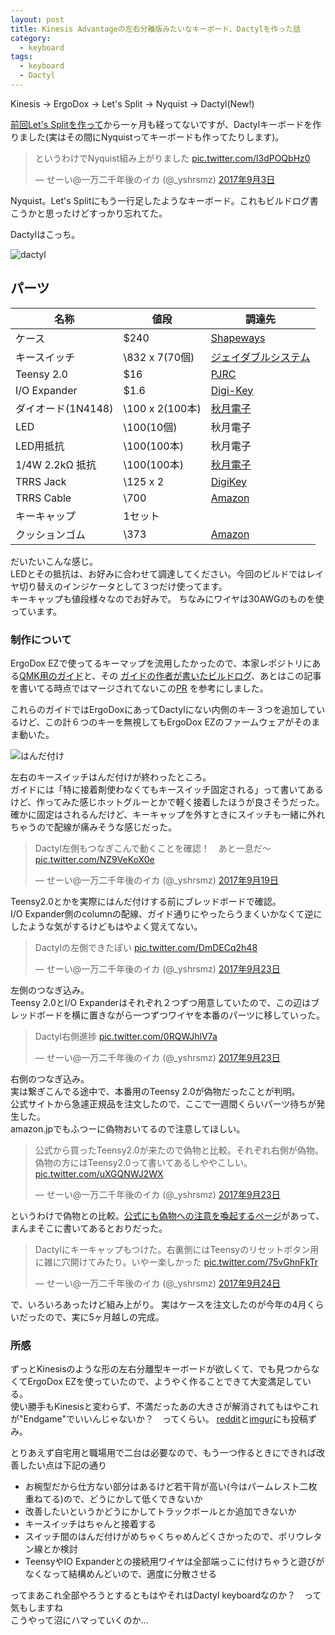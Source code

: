 ```yaml
---
layout: post
title: Kinesis Advantageの左右分離版みたいなキーボード、Dactylを作った話
category:
  - keyboard
tags:
  - keyboard
  - Dactyl
---
```


Kinesis -> ErgoDox -> Let's Split -> Nyquist -> Dactyl(New!)


[前回Let's Splitを作って](http://yslibrary.net/2017/08/29/letssplit-buildlog/)から一ヶ月も経ってないですが、Dactylキーボードを作りました(実はその間にNyquistってキーボードも作ってたりします)。

<blockquote class="twitter-tweet" data-lang="ja"><p lang="ja" dir="ltr">というわけでNyquist組み上がりました <a href="https://t.co/l3dPOQbHz0">pic.twitter.com/l3dPOQbHz0</a></p>&mdash; せーい@一万二千年後のイカ (@_yshrsmz) <a href="https://twitter.com/_yshrsmz/status/904352414911696897?ref_src=twsrc%5Etfw">2017年9月3日</a></blockquote>
<script async src="//platform.twitter.com/widgets.js" charset="utf-8"></script>

Nyquist。Let's Splitにもう一行足したようなキーボード。これもビルドログ書こうかと思ったけどすっかり忘れてた。

Dactylはこっち。

![dactyl](https://lh3.googleusercontent.com/JP0AGwqay2hdO69ZZ8NKW3bdcHjMhPYkIAqkXkamzolM56ZcTqGmJGaQ3qLkr9mA2zCcI4Jxl4kAQuMCc0Y1qtx3lji2iW7lhkSizTM-tswj25AbLf5wbi3F3deHInzATiOumS0m3A=w900)


## パーツ

名称 | 値段 | 調達先
---|---|---
ケース | $240 | [Shapeways](https://www.shapeways.com/shops/bespokeys)
キースイッチ | \832 x 7(70個) |[ジェイダブルシステム](https://www.jw-shop.com/P-keyboard-mswitch10/page45/detail.htm)
Teensy 2.0 | $16 | [PJRC](https://www.pjrc.com/store/teensy.html)
I/O Expander | $1.6 | [Digi-Key](https://www.digikey.com/short/q74r2r)
ダイオード(1N4148) | \100 x 2(100本) | [秋月電子](http://akizukidenshi.com/catalog/g/gI-00941/)
LED | \100(10個) | 秋月電子
LED用抵抗 | \100(100本) | 秋月電子
1/4W 2.2kΩ 抵抗 | \100(100本) | [秋月電子](http://akizukidenshi.com/catalog/g/gR-25222/)
TRRS Jack | \125 x 2 | [DigiKey](http://www.digikey.jp/product-detail/ja/cui-inc/SJ-43514/CP-43514-ND/368146)
TRRS Cable | \700 | [Amazon](http://amzn.to/2wDtxrW)
キーキャップ | 1セット |
クッションゴム | \373 | [Amazon](http://amzn.to/2wDpCvh)

だいたいこんな感じ。  
LEDとその抵抗は、お好みに合わせて調達してください。今回のビルドではレイヤ切り替えのインジケータとして３つだけ使ってます。  
キーキャップも値段様々なのでお好みで。
ちなみにワイヤは30AWGのものを使っています。

### 制作について

ErgoDox EZで使ってるキーマップを流用したかったので、本家レポジトリにある[QMK用のガイド](https://github.com/adereth/dactyl-keyboard/blob/master/qmk-guide/README.md)と、その [ガイドの作者が書いたビルドログ](http://joedevivo.com/2017/05/20/building-a-qmk-dactyl.html)、あとはこの記事を書いてる時点ではマージされてないこの[PR](https://github.com/adereth/dactyl-keyboard/pull/50) を参考にしました。

これらのガイドではErgoDoxにあってDactylにない内側のキー３つを追加しているけど、この計６つのキーを無視してもErgoDox EZのファームウェアがそのまま動いた。

![はんだ付け](https://lh3.googleusercontent.com/d89UAfrHcinVlnT2FY2mSe3JWAXXY_1Pg2gSST6dvnib2tBiBnoYXfZG7A0BbBHta3g36vTA2yPExdcaLZ7YoxqrvvYH3mYNK5iSvd_eIJSwB-HAjGRcD2OOPgqGfDObx9nmpJVUDA=w900)

左右のキースイッチはんだ付けが終わったところ。  
ガイドには「特に接着剤使わなくてもキースイッチ固定される」って書いてあるけど、作ってみた感じホットグルーとかで軽く接着したほうが良さそうだった。  
確かに固定はされるんだけど、キーキャップを外すときにスイッチも一緒に外れちゃうので配線が痛みそうな感じだった。

<blockquote class="twitter-tweet" data-lang="ja"><p lang="ja" dir="ltr">Dactyl左側もつなぎこんで動くことを確認！　あと一息だ～ <a href="https://t.co/NZ9VeKoX0e">pic.twitter.com/NZ9VeKoX0e</a></p>&mdash; せーい@一万二千年後のイカ (@_yshrsmz) <a href="https://twitter.com/_yshrsmz/status/909981359157927936?ref_src=twsrc%5Etfw">2017年9月19日</a></blockquote>
<script async src="//platform.twitter.com/widgets.js" charset="utf-8"></script>

Teensy2.0とかを実際にはんだ付けする前にブレッドボードで確認。  
I/O Expander側のcolumnの配線、ガイド通りにやったらうまくいかなくて逆にしたような気がするけどもはやよく覚えてない。

<blockquote class="twitter-tweet" data-lang="ja"><p lang="ja" dir="ltr">Dactylの左側できたぽい <a href="https://t.co/DmDECq2h48">pic.twitter.com/DmDECq2h48</a></p>&mdash; せーい@一万二千年後のイカ (@_yshrsmz) <a href="https://twitter.com/_yshrsmz/status/911474826509828096?ref_src=twsrc%5Etfw">2017年9月23日</a></blockquote>
<script async src="//platform.twitter.com/widgets.js" charset="utf-8"></script>

左側のつなぎ込み。  
Teensy 2.0とI/O Expanderはそれぞれ２つずつ用意していたので、この辺はブレッドボードを横に置きながら一つずつワイヤを本番のパーツに移していった。


<blockquote class="twitter-tweet" data-lang="ja"><p lang="ja" dir="ltr">Dactyl右側進捗 <a href="https://t.co/0RQWJhlV7a">pic.twitter.com/0RQWJhlV7a</a></p>&mdash; せーい@一万二千年後のイカ (@_yshrsmz) <a href="https://twitter.com/_yshrsmz/status/911543909490110464?ref_src=twsrc%5Etfw">2017年9月23日</a></blockquote>
<script async src="//platform.twitter.com/widgets.js" charset="utf-8"></script>

右側のつなぎ込み。  
実は繋ぎこんでる途中で、本番用のTeensy 2.0が偽物だったことが判明。  
公式サイトから急遽正規品を注文したので、ここで一週間くらいパーツ待ちが発生した。  
amazon.jpでもふつーに偽物おいてるので注意してほしい。

<blockquote class="twitter-tweet" data-lang="ja"><p lang="ja" dir="ltr">公式から買ったTeensy2.0が来たので偽物と比較。それぞれ右側が偽物。偽物の方にはTeensy2.0って書いてあるしややこしい。 <a href="https://t.co/uXGQNWJ2WX">pic.twitter.com/uXGQNWJ2WX</a></p>&mdash; せーい@一万二千年後のイカ (@_yshrsmz) <a href="https://twitter.com/_yshrsmz/status/911493660847497216?ref_src=twsrc%5Etfw">2017年9月23日</a></blockquote>
<script async src="//platform.twitter.com/widgets.js" charset="utf-8"></script>

というわけで偽物との比較。[公式にも偽物への注意を喚起するページ](https://www.pjrc.com/teensy/counterfeit.html)があって、まんまそこに書いてあるとおりだった。


<blockquote class="twitter-tweet" data-lang="ja"><p lang="ja" dir="ltr">Dactylにキーキャップもつけた。右裏側にはTeensyのリセットボタン用に雑に穴開けてみたり。いやー楽しかった <a href="https://t.co/75vGhnFkTr">pic.twitter.com/75vGhnFkTr</a></p>&mdash; せーい@一万二千年後のイカ (@_yshrsmz) <a href="https://twitter.com/_yshrsmz/status/911836736715505664?ref_src=twsrc%5Etfw">2017年9月24日</a></blockquote>
<script async src="//platform.twitter.com/widgets.js" charset="utf-8"></script>

で、いろいろあったけど組み上がり。
実はケースを注文したのが今年の4月くらいだったので、実に5ヶ月越しの完成。


### 所感

ずっとKinesisのような形の左右分離型キーボードが欲しくて、でも見つからなくてErgoDox EZを使っていたので、ようやく作ることできて大変満足している。  
使い勝手もKinesisと変わらず、不満だったあの大きさが解消されてもはやこれが"Endgame"でいいんじゃないか？　ってくらい。
[reddit](https://www.reddit.com/r/MechanicalKeyboards/comments/724bvt/finished_my_first_dactyl/)と[imgur](https://imgur.com/gallery/v8HwF)にも投稿ずみ。

とりあえず自宅用と職場用で二台は必要なので、もう一つ作るときにできれば改善したい点は下記の通り

- お椀型だから仕方ない部分はあるけど若干背が高い(今はパームレスト二枚重ねてる)ので、どうにかして低くできないか
- 改善したいというかどうにかしてトラックボールとか追加できないか
- キースイッチはちゃんと接着する
- スイッチ間のはんだ付けがめちゃくちゃめんどくさかったので、ポリウレタン線とか検討
- TeensyやIO Expanderとの接続用ワイヤは全部端っこに付けちゃうと遊びがなくなって結構めんどいので、適度に分散させる

ってまあこれ全部やろうとするともはやそれはDactyl keyboardなのか？　って気もしますね  
こうやって沼にハマっていくのか…




